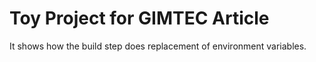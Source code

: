 # Toy Project for GIMTEC Article

It shows how the build step does replacement of environment variables.
